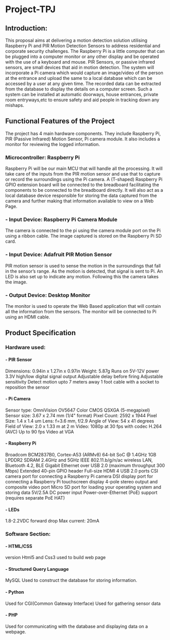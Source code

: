 # Project-TPJ

## Introduction:
This proposal aims at delivering a motion detection solution utilising Raspberry Pi and PIR Motion Detection Sensors to address residential and corporate security challenges. The Raspberry Pi is a little computer that can be plugged into a computer monitor or any other display and be operated with the use of a keyboard and mouse. 
PIR Sensors, or passive infrared sensors, are small devices that aid in motion detection. The system will incorporate a Pi camera which would capture an image/video of the person at the entrance and upload the same to a local database which can be accessed by a user at any given time. The recorded data can be extracted from the database to display the details on a computer screen.
Such a system can be installed at automatic doorways, house entrances, private room entryways,etc to ensure safety and aid people in tracking down any mishaps.


## Functional Features of the Project
The project has 4 main hardware components. They include Raspberry Pi, PIR (Passive Infrared) Motion Sensor, Pi camera module. It also includes a monitor for reviewing the logged information.
 
### Microcontroller: Raspberry Pi
Raspberry Pi will be our main MCU that will handle all the processing. It will take care of the inputs from the PIR motion sensor and use that to capture or record the surroundings using the Pi camera. 
A (T-shaped) Raspberry Pi GPIO extension board will be connected to the breadboard facilitating the components to be connected to the breadboard directly.
It will also act as a local database device responsible for storing the data captured from the camera and further making that information available to view on a Web Page.  

### - Input Device: Raspberry Pi Camera Module
The camera is connected to the pi using the camera module port on the Pi using a ribbon cable. 
The image captured is stored on the Raspberry Pi SD card. 

### - Input Device: Adafruit PIR Motion Sensor
PIR motion sensor is used to sense the motion in the surroundings that fall in the sensor’s range. 
As the motion is detected, that signal is sent to Pi. An LED is also set up to indicate any motion. Following this the camera takes the image.
 
### - Output Device: Desktop Monitor
The monitor is used to operate the Web Based application that will contain all the information from the sensors. 
The monitor will be connected to Pi using an HDMI cable.

## Product Specification 

### Hardware used:

#### - PIR Sensor
Dimensions: 0.94in x 1.27in x 0.97in
Weight: 5.87g
Runs on 5V-12V power
3.3V high/low digital signal output
Adjustable delay before firing
Adjustable sensitivity
Detect motion upto 7 meters away
1 foot cable with a socket to reposition the sensor

#### - Pi Camera
Sensor type: OmniVision OV5647 Color CMOS QSXGA (5-megapixel)
Sensor size: 3.67 x 2.74 mm (1/4" format)
Pixel Count: 2592 x 1944
Pixel Size: 1.4 x 1.4 um
Lens: f=3.6 mm, f/2.9
Angle of View: 54 x 41 degrees
Field of View: 2.0 x 1.33 m at 2 m
Video: 1080p at 30 fps with codec H.264 (AVC)
Up to 90 fps Video at VGA
 
#### - Raspberry Pi
Broadcom BCM2837B0, Cortex-A53 (ARMv8) 64-bit SoC @ 1.4GHz
1GB LPDDR2 SDRAM
2.4GHz and 5GHz IEEE 802.11.b/g/n/ac wireless LAN, Bluetooth 4.2, BLE
Gigabit Ethernet over USB 2.0 (maximum throughput 300 Mbps)
Extended 40-pin GPIO header
Full-size HDMI
4 USB 2.0 ports
CSI camera port for connecting a Raspberry Pi camera
DSI display port for connecting a Raspberry Pi touchscreen display
4-pole stereo output and composite video port
Micro SD port for loading your operating system and storing data
5V/2.5A DC power input
Power-over-Ethernet (PoE) support (requires separate PoE HAT)

#### - LEDs
1.8-2.2VDC forward drop
Max current: 20mA


### Software Section:

#### - HTML/CSS
version Html5 and Css3 used to build web page

#### - Structured Query Language
MySQL Used to construct the database for storing information.

#### - Python
Used for CGI(Common Gateway Interface)
Used for gathering sensor data

#### - PHP
Used for communicating with the database and displaying data on a webpage.

